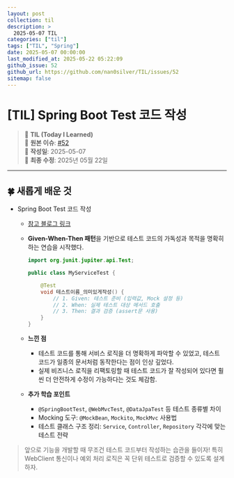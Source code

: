 ```yaml
---
layout: post
collection: til
description: >
  2025-05-07 TIL
categories: ["til"]
tags: ["TIL", "Spring"]
date: 2025-05-07 00:00:00
last_modified_at: 2025-05-22 05:22:09
github_issue: 52
github_url: https://github.com/nan0silver/TIL/issues/52
sitemap: false
---
```


# [TIL] Spring Boot Test 코드 작성

> 📝 **TIL (Today I Learned)**  
> 🔗 **원본 이슈**: [#52](https://github.com/nan0silver/TIL/issues/52)  
> 📅 **작성일**: 2025-05-07  
> 🔄 **최종 수정**: 2025년 05월 22일

---


## 🍀 새롭게 배운 것

- Spring Boot Test 코드 작성

  - [참고 블로그 링크](https://dingdingmin-back-end-developer.tistory.com/entry/Springboot-Test-%EC%BD%94%EB%93%9C-%EC%9E%91%EC%84%B1-1)

  - **Given-When-Then 패턴**을 기반으로 테스트 코드의 가독성과 목적을 명확히 하는 연습을 시작했다.

    ```java
    import org.junit.jupiter.api.Test;

    public class MyServiceTest {

        @Test
        void 테스트이름_의미있게작성() {
            // 1. Given: 테스트 준비 (입력값, Mock 설정 등)
            // 2. When: 실제 테스트 대상 메서드 호출
            // 3. Then: 결과 검증 (assert문 사용)
        }
    }
    ```

  - **느낀 점**

    - 테스트 코드를 통해 서비스 로직을 더 명확하게 파악할 수 있었고, 테스트 코드가 일종의 문서처럼 동작한다는 점이 인상 깊었다.
    - 실제 비즈니스 로직을 리팩토링할 때 테스트 코드가 잘 작성되어 있다면 훨씬 더 안전하게 수정이 가능하다는 것도 체감함.

  - **추가 학습 포인트**

    - `@SpringBootTest`, `@WebMvcTest`, `@DataJpaTest` 등 테스트 종류별 차이
    - Mocking 도구: `@MockBean`, `Mockito`, `MockMvc` 사용법
    - 테스트 클래스 구조 정리: `Service`, `Controller`, `Repository` 각각에 맞는 테스트 전략

> 앞으로 기능을 개발할 때 무조건 테스트 코드부터 작성하는 습관을 들이자!
> 특히 WebClient 통신이나 예외 처리 로직은 꼭 단위 테스트로 검증할 수 있도록 설계하자.
